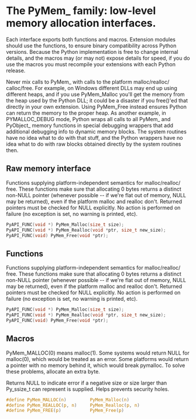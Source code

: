 # The PyMem_ family:  low-level memory allocation interfaces.
   Each interface exports both functions and macros.  Extension modules should
   use the functions, to ensure binary compatibility across Python versions.
   Because the Python implementation is free to change internal details, and
   the macros may (or may not) expose details for speed, if you do use the
   macros you must recompile your extensions with each Python release.

   Never mix calls to PyMem_ with calls to the platform malloc/realloc/
   calloc/free.  For example, on Windows different DLLs may end up using
   different heaps, and if you use PyMem_Malloc you'll get the memory from the
   heap used by the Python DLL; it could be a disaster if you free()'ed that
   directly in your own extension.  Using PyMem_Free instead ensures Python
   can return the memory to the proper heap.  As another example, in
   PYMALLOC_DEBUG mode, Python wraps all calls to all PyMem_ and PyObject_
   memory functions in special debugging wrappers that add additional
   debugging info to dynamic memory blocks.  The system routines have no idea
   what to do with that stuff, and the Python wrappers have no idea what to do
   with raw blocks obtained directly by the system routines then.

## Raw memory interface
   Functions supplying platform-independent semantics for malloc/realloc/
   free.  These functions make sure that allocating 0 bytes returns a distinct
   non-NULL pointer (whenever possible -- if we're flat out of memory, NULL
   may be returned), even if the platform malloc and realloc don't.
   Returned pointers must be checked for NULL explicitly.  No action is
   performed on failure (no exception is set, no warning is printed, etc).


```c
PyAPI_FUNC(void *) PyMem_Malloc(size_t size);
PyAPI_FUNC(void *) PyMem_Realloc(void *ptr, size_t new_size);
PyAPI_FUNC(void) PyMem_Free(void *ptr);
```
## Functions
   Functions supplying platform-independent semantics for malloc/realloc/
   free.  These functions make sure that allocating 0 bytes returns a distinct
   non-NULL pointer (whenever possible -- if we're flat out of memory, NULL
   may be returned), even if the platform malloc and realloc don't.
   Returned pointers must be checked for NULL explicitly.  No action is
   performed on failure (no exception is set, no warning is printed, etc).

```c
PyAPI_FUNC(void *) PyMem_Malloc(size_t size);
PyAPI_FUNC(void *) PyMem_Realloc(void *ptr, size_t new_size);
PyAPI_FUNC(void) PyMem_Free(void *ptr);
```
## Macros
PyMem_MALLOC(0) means malloc(1). Some systems would return NULL
   for malloc(0), which would be treated as an error. Some platforms
   would return a pointer with no memory behind it, which would break
   pymalloc. To solve these problems, allocate an extra byte.

Returns NULL to indicate error if a negative size or size larger than
   Py_ssize_t can represent is supplied.  Helps prevents security holes.
```c
#define PyMem_MALLOC(n)         PyMem_Malloc(n)
#define PyMem_REALLOC(p, n)     PyMem_Realloc(p, n)
#define PyMem_FREE(p)           PyMem_Free(p)
```